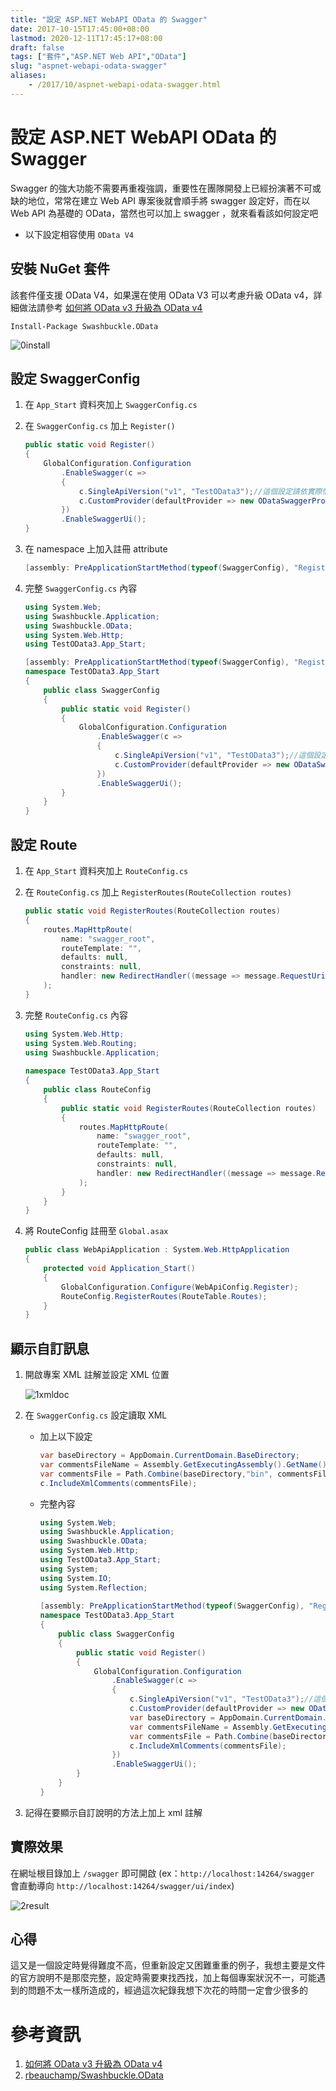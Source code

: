 ```yaml
---
title: "設定 ASP.NET WebAPI OData 的 Swagger"
date: 2017-10-15T17:45:00+08:00
lastmod: 2020-12-11T17:45:17+08:00
draft: false
tags: ["套件","ASP.NET Web API","OData"]
slug: "aspnet-webapi-odata-swagger"
aliases:
    - /2017/10/aspnet-webapi-odata-swagger.html
---
```

# 設定 ASP.NET WebAPI OData 的 Swagger
Swagger 的強大功能不需要再重複強調，重要性在團隊開發上已經扮演著不可或缺的地位，常常在建立 Web API 專案後就會順手將 swagger 設定好，而在以 Web API 為基礎的 OData，當然也可以加上 swagger ，就來看看該如何設定吧

*   以下設定相容使用 `OData V4`
  

## 安裝 NuGet 套件

該套件僅支援 OData V4，如果還在使用 OData V3 可以考慮升級 OData v4，詳細做法請參考 [如何將 OData v3 升級為 OData v4](/2017/10/odata-v3-to-odata-v4.html)

```
Install-Package Swashbuckle.OData
```

![0install](https://user-images.githubusercontent.com/3851540/31583489-ae5d909e-b1cf-11e7-91c1-80c170edf89a.png)

## 設定 SwaggerConfig

1.  在 `App_Start` 資料夾加上 `SwaggerConfig.cs`
2.  在 `SwaggerConfig.cs` 加上 `Register()`

    ```cs
    public static void Register()
    {
        GlobalConfiguration.Configuration
            .EnableSwagger(c =>
            {
                c.SingleApiVersion("v1", "TestOData3");//這個設定請依實際情境調整
                c.CustomProvider(defaultProvider => new ODataSwaggerProvider(defaultProvider, c, GlobalConfiguration.Configuration));
            })
            .EnableSwaggerUi();
    }
    ```

3.  在 namespace 上加入註冊 attribute

    ```cs
    [assembly: PreApplicationStartMethod(typeof(SwaggerConfig), "Register")]
    ```

4.  完整 `SwaggerConfig.cs` 內容

    ```cs
    using System.Web;
    using Swashbuckle.Application;
    using Swashbuckle.OData;
    using System.Web.Http;
    using TestOData3.App_Start;
    
    [assembly: PreApplicationStartMethod(typeof(SwaggerConfig), "Register")]
    namespace TestOData3.App_Start
    {
        public class SwaggerConfig
        {
            public static void Register()
            {
                GlobalConfiguration.Configuration
                    .EnableSwagger(c =>
                    {
                        c.SingleApiVersion("v1", "TestOData3");//這個設定請依實際情境調整
                        c.CustomProvider(defaultProvider => new ODataSwaggerProvider(defaultProvider, c, GlobalConfiguration.Configuration));
                    })
                    .EnableSwaggerUi();
            }
        }
    }
    ```

## 設定 Route

1.  在 `App_Start` 資料夾加上 `RouteConfig.cs`
2.  在 `RouteConfig.cs` 加上 `RegisterRoutes(RouteCollection routes)`

    ```cs
    public static void RegisterRoutes(RouteCollection routes)
    {
        routes.MapHttpRoute(
            name: "swagger_root",
            routeTemplate: "",
            defaults: null,
            constraints: null,
            handler: new RedirectHandler((message => message.RequestUri.ToString()), "swagger")
        );
    }
    ```

3.  完整 `RouteConfig.cs` 內容

    ```cs
    using System.Web.Http;
    using System.Web.Routing;
    using Swashbuckle.Application;
                
    namespace TestOData3.App_Start
    {
        public class RouteConfig
        {
            public static void RegisterRoutes(RouteCollection routes)
            {
                routes.MapHttpRoute(
                    name: "swagger_root",
                    routeTemplate: "",
                    defaults: null,
                    constraints: null,
                    handler: new RedirectHandler((message => message.RequestUri.ToString()), "swagger")
                );
            }
        }
    }
    ```

4.  將 RouteConfig 註冊至 `Global.asax`

    ```cs
    public class WebApiApplication : System.Web.HttpApplication
    {
        protected void Application_Start()
        {
            GlobalConfiguration.Configure(WebApiConfig.Register);
            RouteConfig.RegisterRoutes(RouteTable.Routes);
        }
    }
    ```

## 顯示自訂訊息

1.  開啟專案 XML 註解並設定 XML 位置

    ![1xmldoc](https://user-images.githubusercontent.com/3851540/31583490-ae8e680e-b1cf-11e7-8ca7-575a6704815c.png)

2.  在 `SwaggerConfig.cs` 設定讀取 XML

    *   加上以下設定

        ```cs
        var baseDirectory = AppDomain.CurrentDomain.BaseDirectory;
        var commentsFileName = Assembly.GetExecutingAssembly().GetName().Name + ".XML";
        var commentsFile = Path.Combine(baseDirectory,"bin", commentsFileName);//檔案位置請與第一步 xml 位置相同
        c.IncludeXmlComments(commentsFile);
        ```

    *   完整內容

        ```cs
        using System.Web;
        using Swashbuckle.Application;
        using Swashbuckle.OData;
        using System.Web.Http;
        using TestOData3.App_Start;
        using System;
        using System.IO;
        using System.Reflection;
                    
        [assembly: PreApplicationStartMethod(typeof(SwaggerConfig), "Register")]
        namespace TestOData3.App_Start
        {
            public class SwaggerConfig
            {
                public static void Register()
                {
                    GlobalConfiguration.Configuration
                        .EnableSwagger(c =>
                        {
                            c.SingleApiVersion("v1", "TestOData3");//這個設定請依實際情境調整
                            c.CustomProvider(defaultProvider => new ODataSwaggerProvider(defaultProvider, c, GlobalConfiguration.Configuration));
                            var baseDirectory = AppDomain.CurrentDomain.BaseDirectory;
                            var commentsFileName = Assembly.GetExecutingAssembly().GetName().Name + ".XML";
                            var commentsFile = Path.Combine(baseDirectory,"bin", commentsFileName);//檔案位置請與第一步 xml 位置相同
                            c.IncludeXmlComments(commentsFile);
                        })
                        .EnableSwaggerUi();
                }
            }
        }
        ```

3.  記得在要顯示自訂說明的方法上加上 xml 註解


## 實際效果

在網址根目錄加上 `/swagger` 即可開啟 (ex：`http://localhost:14264/swagger` 會直動導向 `http://localhost:14264/swagger/ui/index`)

![2result](https://user-images.githubusercontent.com/3851540/31583491-aebabc1a-b1cf-11e7-8d33-f0d6c15c24dd.png)

## 心得

這又是一個設定時覺得難度不高，但重新設定又困難重重的例子，我想主要是文件的官方說明不是那麼完整，設定時需要東找西找，加上每個專案狀況不一，可能遇到的問題不太一樣所造成的，經過這次紀錄我想下次花的時間一定會少很多的

# 參考資訊

1.  [如何將 OData v3 升級為 OData v4](/2017/10/odata-v3-to-odata-v4.html)
2.  [rbeauchamp/Swashbuckle.OData](https://github.com/rbeauchamp/Swashbuckle.OData)
